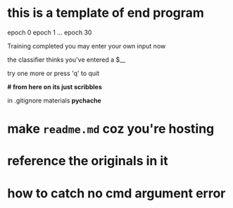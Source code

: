 <!-- design template -->
# this is a template of end program  

epoch 0 
epoch 1
...
epoch 30

<!-- use sleep function for  interactibility
instead of printing all at once
helps for chronology
program is too fast by default -->
Training completed
you may enter your own input now
<!-- maybe through filename 
	files already stored in pc -->
<!-- or pop out window to get input
	still yet to decide how  -->
the classifier thinks you've entered a $__

try one more or press 'q' to quit


**# from here on its just scribbles** 

in .gitignore
	materials
	__pychache__

# make `readme.md` coz you're hosting
# 	reference the originals in it

# how to catch no cmd argument error 
